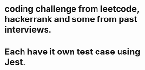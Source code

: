 # coding challenge from leetcode, hackerrank and some from past interviews.
# Each have it own test case using Jest.
